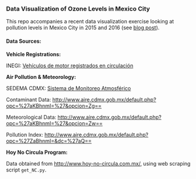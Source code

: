### Data Visualization of Ozone Levels in Mexico City

This repo accompanies a recent data visualization exercise looking at pollution levels in Mexico City in 2015 and 2016 (see [blog post]()).

#### Data Sources:

**Vehicle Registrations:**

INEGI: [Vehículos de motor registrados en circulación](http://www.inegi.org.mx/est/contenidos/proyectos/registros/economicas/vehiculos/default.aspx)

**Air Pollution & Meteorology:**

SEDEMA CDMX: [Sistema de Monitoreo Atmosférico](http://www.aire.cdmx.gob.mx/default.php)

Contaminant Data: http://www.aire.cdmx.gob.mx/default.php?opc=%27aKBhnmI=%27&opcion=Zg==

Meteorological Data: http://www.aire.cdmx.gob.mx/default.php?opc=%27aKBhnmI=%27&opcion=Zw==

Pollution Index: http://www.aire.cdmx.gob.mx/default.php?opc=%27ZaBhnmI=&dc=%27aQ==

**Hoy No Circula Program:**

Data obtained from http://www.hoy-no-circula.com.mx/, using web scraping script `get_NC.py`.

